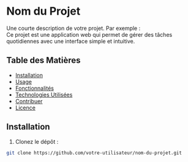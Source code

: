 # Nom du Projet

Une courte description de votre projet. Par exemple :  
Ce projet est une application web qui permet de gérer des tâches quotidiennes avec une interface simple et intuitive.

## Table des Matières
- [Installation](#installation)
- [Usage](#usage)
- [Fonctionnalités](#fonctionnalités)
- [Technologies Utilisées](#technologies-utilisées)
- [Contribuer](#contribuer)
- [Licence](#licence)

## Installation

1. Clonez le dépôt :  
```bash
git clone https://github.com/votre-utilisateur/nom-du-projet.git
